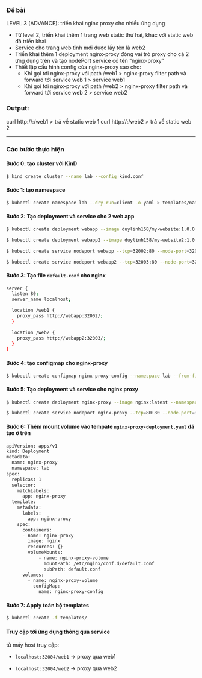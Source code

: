 ### Đề bài
LEVEL 3 (ADVANCE): triển khai nginx proxy cho nhiều ứng dụng

- Từ level 2, triển khai thêm 1 trang web static thứ hai, khác với static web đã triển khai
- Service cho trang web tĩnh mới được lấy tên là web2
- Triển khai thêm 1 deployment nginx-proxy đóng vai trò proxy cho cả 2 ứng dụng trên và tạo nodePort service có tên “nginx-proxy”
- Thiết lập cấu hình config của nginx-proxy sao cho:
  - Khi gọi tới nginx-proxy với path /web1 > nginx-proxy filter path và forward tới service web 1 > service web1
  - Khi gọi tới nginx-proxy với path /web2 > nginx-proxy filter path và forward tới service web 2 > service web2

### Output:
curl http://<node-ip>:<node-port>/web1 > trả về static web 1
curl http://<node-ip>:<node-port>/web2 > trả về static web 2

---

### Các bước thực hiện

#### Bước 0: tạo cluster với KinD

```bash
$ kind create cluster --name lab --config kind.conf      
```

#### Bước 1: tạo namespace

```bash
$ kubectl create namespace lab --dry-run=client -o yaml > templates/namespace.yaml
```

#### Bước 2: Tạo deployment và service cho 2 web app

```bash
$ kubectl create deployment webapp --image duylinh158/my-website:1.0.0 --namespace lab --replicas=2 --dry-run=client -o yaml > templates/webapp-deployment.yaml

$ kubectl create deployment webapp2 --image duylinh158/my-website2:1.0.0 --namespace lab --replicas=2 --dry-run=client -o yaml > templates/webapp2-deployment.yaml

$ kubectl create service nodeport webapp --tcp=32002:80 --node-port=32002 --namespace lab --dry-run=client -o yaml > templates/webapp-service.yaml

$ kubectl create service nodeport webapp2 --tcp=32003:80 --node-port=32003 --namespace lab --dry-run=client -o yaml > templates/webapp2-service.yaml
```

#### Bước 3: Tạo file `default.conf` cho nginx

```bash
server {
  listen 80;
  server_name localhost;

  location /web1 {
    proxy_pass http://webapp:32002/;
  }

  location /web2 {
    proxy_pass http://webapp2:32003/;
  }
}
```

#### Bước 4: tạo configmap cho nginx-proxy

```bash
$ kubectl create configmap nginx-proxy-config --namespace lab --from-file default.conf --dry-run=client -o yaml > templates/nginx-proxy-config.yaml
```

#### Bước 5: Tạo deployment và service cho nginx proxy

```bash
$ kubectl create deployment nginx-proxy --image nginx:latest --namespace lab --replicas=1 --dry-run=client -o yaml > templates/nginx-proxy-deployment.yaml

$ kubectl create service nodeport nginx-proxy --tcp=80:80 --node-port=32004 --namespace lab --dry-run=client -o yaml > templates/nginx-proxy-service.yaml
```

#### Bước 6: Thêm mount volume vào tempate `nginx-proxy-deployment.yaml` đã tạo ở trên

```bash
apiVersion: apps/v1
kind: Deployment
metadata:
  name: nginx-proxy
  namespace: lab
spec:
  replicas: 1
  selector:
    matchLabels:
      app: nginx-proxy
  template:
    metadata:
      labels:
        app: nginx-proxy
    spec:
      containers:
      - name: nginx-proxy
        image: nginx
        resources: {}
        volumeMounts:
            - name: nginx-proxy-volume
              mountPath: /etc/nginx/conf.d/default.conf
              subPath: default.conf
      volumes:
        - name: nginx-proxy-volume
          configMap:
            name: nginx-proxy-config
```

#### Bước 7: Apply toàn bộ templates

```bash
$ kubectl create -f templates/
```

#### Truy cập tới ứng dụng thông qua service

từ máy host truy cập:

- `localhost:32004/web1` -> proxy qua web1

- `localhost:32004/web2` -> proxy qua web2
